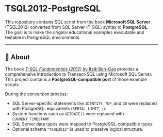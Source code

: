 # TSQL2012-PostgreSQL

This repository contains SQL script from the book **Microsoft SQL Server** (TSQL2012) converted from SQL Server (T-SQL) syntax to **PostgreSQL**.  
The goal is to make the original educational examples executable and testable in PostgreSQL environments.

---

## 📘 About

The book [*T-SQL Fundamentals (2012)* by Itzik Ben-Gan](https://www.microsoftpressstore.com/store/microsoft-sql-server-2012-t-sql-fundamentals-9780735658141) provides a comprehensive introduction to Transact-SQL using Microsoft SQL Server.  
This project contains a **PostgreSQL-compatible port** of those example scripts.

During the conversion process:
- SQL Server-specific statements like `IDENTITY`, `TOP`, and `GO` were replaced with PostgreSQL equivalents (`SERIAL`, `LIMIT`, `;`).
- System functions such as `GETDATE()` were replaced with `CURRENT_TIMESTAMP`.
- SQL Server data types were mapped to PostgreSQL-compatible types.
- Optional schema `"TSQL2012"` is used to preserve logical structure.


